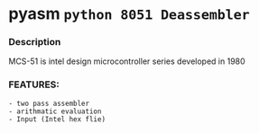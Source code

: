 # pyasm ```python 8051 Deassembler```

### Description 
MCS-51 is intel design microcontroller series developed in 1980 

### FEATURES:
    - two pass assembler 
    - arithmatic evaluation 
    - Input (Intel hex flie)